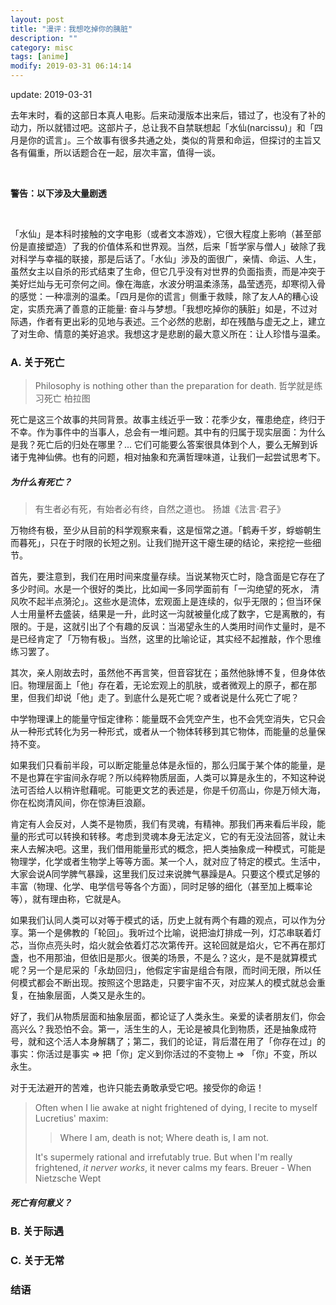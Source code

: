 ```yaml
---
layout: post
title: "漫评：我想吃掉你的胰脏"
description: ""
category: misc
tags: [anime]
modify: 2019-03-31 06:14:14
---
```


update: 2019-03-31


去年末时，看的这部日本真人电影。后来动漫版本出来后，错过了，也没有了补的动力，所以就错过吧。这部片子，总让我不自禁联想起「水仙(narcissu)」和「四月是你的谎言」。三个故事有很多共通之处，类似的背景和命运，但探讨的主旨又各有偏重，所以话题合在一起，层次丰富，值得一谈。

<br/>

**警告：以下涉及大量剧透**

<br/>

「水仙」是本科时接触的文字电影（或者文本游戏），它很大程度上影响（甚至部份是直接塑造）了我的价值体系和世界观。当然，后来「哲学家与僧人」破除了我对科学与幸福的联接，那是后话了。「水仙」涉及的面很广，亲情、命运、人生，虽然女主以自杀的形式结束了生命，但它几乎没有对世界的负面指责，而是冲突于美好烂灿与无可奈何之间。像在海底，水波分明温柔涤荡，晶莹透亮，却寒彻入骨的感觉：一种凛洌的温柔。「四月是你的谎言」侧重于救赎，除了友人A的糟心设定，实质充满了善意的正能量: 奋斗与梦想。「我想吃掉你的胰脏」如是，不过对际遇，作者有更出彩的见地与表述。三个必然的悲剧，却在残酷与虚无之上，建立了对生命、情意的美好追求。我想这才是悲剧的最大意义所在：让人珍惜与温柔。


### A. 关于死亡

> Philosophy is nothing other than the preparation for death.
> 哲学就是练习死亡
> 柏拉图

死亡是这三个故事的共同背景。故事主线近乎一致：花季少女，罹患绝症，终归于不幸。作为事件中的当事人，总会有一堆问题。其中有的归属于现实层面：为什么是我？死亡后的归处在哪里？... 它们可能要么答案很具体到个人，要么无解到诉诸于鬼神仙佛。也有的问题，相对抽象和充满哲理味道，让我们一起尝试思考下。


##### 为什么有死亡？

> 有生者必有死，有始者必有终，自然之道也。
> 扬雄《法言·君子》


万物终有极，至少从目前的科学观察来看，这是恒常之道。「鹤寿千岁，蜉蝣朝生而暮死」，只在于时限的长短之别。让我们抛开这干瘪生硬的结论，来挖挖一些细节。

首先，要注意到，我们在用时间来度量存续。当说某物灭亡时，隐含面是它存在了多少时间。水是一个很好的类比，比如闻一多同学面前有「一沟绝望的死水， 清风吹不起半点漪沦」。这些水是流体，宏观面上是连续的，似乎无限的；但当环保人士用量杯去盛装，结果是一升，此时这一沟就被量化成了数字，它是离散的，有限的。于是，这就引出了个有趣的反讽：当渴望永生的人类用时间作丈量时，是不是已经肯定了「万物有极」。当然，这里的比喻论证，其实经不起推敲，作个思维练习罢了。

其次，亲人刚故去时，虽然他不再言笑，但音容犹在；虽然他脉博不复，但身体依旧。物理层面上「他」存在着，无论宏观上的肌肤，或者微观上的原子，都在那里，但我们却说「他」走了。到底什么是死亡呢？或者说是什么死亡了呢？

中学物理课上的能量守恒定律称：能量既不会凭空产生，也不会凭空消失，它只会从一种形式转化为另一种形式，或者从一个物体转移到其它物体，而能量的总量保持不变。

如果我们只看前半段，可以断定能量总体是永恒的，那么归属于某个体的能量，是不是也算在宇宙间永存呢？所以纯粹物质层面，人类可以算是永生的，不知这种说法可否给人以稍许慰藉呢。可能更文艺的表述是，你是千仞高山，你是万倾大海，你在松岗清风间，你在惊涛巨浪巅。

肯定有人会反对，人类不是物质，我们有灵魂，有精神。那我们再来看后半段，能量的形式可以转换和转移。考虑到灵魂本身无法定义，它的有无没法回答，就让未来人去解决吧。这里，我们借用能量形式的概念，把人类抽象成一种模式，可能是物理学，化学或者生物学上等等方面。某一个人，就对应了特定的模式。生活中，大家会说A同学脾气暴躁，这里我们反过来说脾气暴躁是A。只要这个模式足够的丰富（物理、化学、电学信号等各个方面），同时足够的细化（甚至加上概率论等），就有理由称，它就是A。

如果我们认同人类可以对等于模式的话，历史上就有两个有趣的观点，可以作为分享。第一个是佛教的「轮回」。我听过个比喻，说把油灯排成一列，灯芯串联着灯芯，当你点亮头时，焰火就会依着灯芯次第传开。这轮回就是焰火，它不再在那灯盏，也不用那油，但依旧是那火。很美的场景，不是么？这火，是不是就算模式呢？另一个是尼采的「永劫回归」，他假定宇宙是组合有限，而时间无限，所以任何模式都会不断出现。按照这个思路走，只要宇宙不灭，对应某人的模式就总会重复，在抽象层面，人类又是永生的。

好了，我们从物质层面和抽象层面，都论证了人类永生。亲爱的读者朋友们，你会高兴么？我恐怕不会。第一，活生生的人，无论是被具化到物质，还是抽象成符号，就和这个活人本身解耦了；第二，我们的论证，背后潜在用了「你存在过」的事实：你活过是事实 => 把「你」定义到你活过的不变物上 => 「你」不变，所以永生。

对于无法避开的苦难，也许只能去勇敢承受它吧。接受你的命运！

> Often when I lie awake at night frightened of dying, I recite to myself Lucretius' maxim:
>
> > Where I am, death is not;
> > Where death is, I am not.
>
> It's supermely rational and irrefutably true. But when I'm really frightened, *it nerver works*, it never calms my fears.
> Breuer - When Nietzsche Wept


##### 死亡有何意义？


### B. 关于际遇


### C. 关于无常


### 结语
